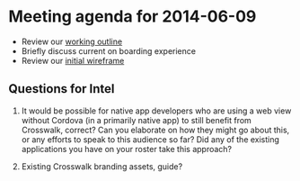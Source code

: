 # Meeting agenda for 2014-06-09

- Review our [working outline](../README.md)
- Briefly discuss current on boarding experience
- Review our [initial wireframe](assets/wireframe-0.jpg)

## Questions for Intel

1. It would be possible for native app developers who are using a web view without Cordova (in a primarily native app) to still benefit from Crosswalk, correct? Can you elaborate on how they might go about this, or any efforts to speak to this audience so far? Did any of the existing applications you have on your roster take this approach?

2. Existing Crosswalk branding assets, guide?
